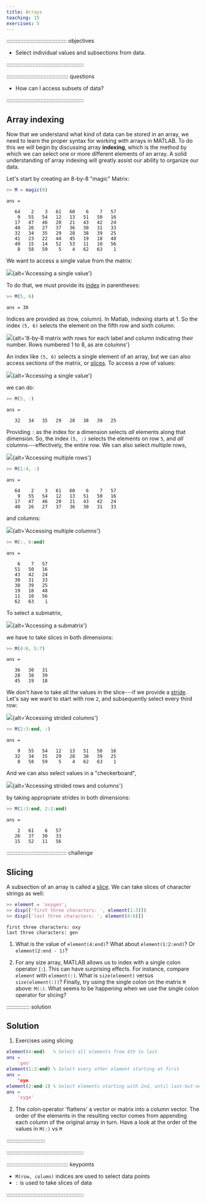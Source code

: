 ```yaml
---
title: Arrays
teaching: 15
exercises: 5
---
```


::::::::::::::::::::::::::::::::::::::: objectives

- Select individual values and subsections from data.

::::::::::::::::::::::::::::::::::::::::::::::::::

:::::::::::::::::::::::::::::::::::::::: questions

- How can I access subsets of data?

::::::::::::::::::::::::::::::::::::::::::::::::::

## Array indexing

Now that we understand what kind of data can be stored in an array,
we need to learn the proper syntax for working with arrays in MATLAB.
To do this we will begin by discussing array **indexing**, which is the
method by which we can select one or more different elements of an
array. A solid understanding of array indexing will greatly assist
our ability to organize our data.

Let's start by creating an 8-by-8 "magic" Matrix:

```matlab
>> M = magic(8)
```

```output
ans =

   64    2    3   61   60    6    7   57
    9   55   54   12   13   51   50   16
   17   47   46   20   21   43   42   24
   40   26   27   37   36   30   31   33
   32   34   35   29   28   38   39   25
   41   23   22   44   45   19   18   48
   49   15   14   52   53   11   10   56
    8   58   59    5    4   62   63    1
```

We want to access a single value from the matrix:

![](fig/matrix-single-element.svg){alt='Accessing a single value'}

To do that, we must provide
its [index](../learners/reference.md#index) in parentheses:

```matlab
>> M(5, 6)
```

```output
ans = 38
```

Indices are provided as (row, column). In Matlab, indexing starts at 1. 
So the index `(5, 6)` selects the element on the fifth row and sixth column.

![](fig/Matlab_Array_Indexes.svg){alt='8-by-8 matrix with rows for each label and column indicating their number. Rows numbered 1 to 8, as are columns'}

An index like `(5, 6)` selects a single element of
an array, but we can also access sections of the matrix, or [slices](../learners/reference.md#slice).
To access a row of values:

![](fig/matrix-row.svg){alt='Accessing a single value'}

we can do:

```matlab
>> M(5, :)
```

```output
ans =

   32   34   35   29   28   38   39   25

```

Providing `:` as the index for a dimension selects *all* elements
along that dimension.
So, the index `(5, :)` selects
the elements on row `5`, and *all* columns---effectively, the entire row.
We can also
select multiple rows,

![](fig/matrix-multi-rows.svg){alt='Accessing multiple rows'}

```matlab
>> M(1:4, :)
```

```output
ans =

   64    2    3   61   60    6    7   57
    9   55   54   12   13   51   50   16
   17   47   46   20   21   43   42   24
   40   26   27   37   36   30   31   33
```

and columns:

![](fig/matrix-multi-cols.svg){alt='Accessing multiple columns'}

```matlab
>> M(:, 6:end)
```

```output
ans =

    6    7   57
   51   50   16
   43   42   24
   30   31   33
   38   39   25
   19   18   48
   11   10   56
   62   63    1
```

To select a submatrix,

![](fig/matrix-submatrix.svg){alt='Accessing a submatrix'}

we have to take slices in both dimensions:

```matlab
>> M(4:6, 5:7)
```

```output
ans =

   36   30   31
   28   38   39
   45   19   18

```

We don't have to take all the values in the slice---if we provide
a [stride](../learners/reference.md#stride). Let's say we want to start with row `2`,
and subsequently select every third row:

![](fig/matrix-strided-rows.svg){alt='Accessing strided columns'}

```matlab
>> M(2:3:end, :)
```

```output
ans =

    9   55   54   12   13   51   50   16
   32   34   35   29   28   38   39   25
    8   58   59    5    4   62   63    1
```

And we can also select values in a "checkerboard",

![](fig/matrix-strided-rowncols.svg){alt='Accessing strided rows and columns'}

by taking appropriate strides in both dimensions:

```matlab
>> M(1:3:end, 2:2:end)
```

```output
ans =

    2   61    6   57
   26   37   30   33
   15   52   11   56
```

:::::::::::::::::::::::::::::::::::::::  challenge

## Slicing

A subsection of an array is called a [slice](../learners/reference.md#slice). We can take slices of character strings as well:

```matlab
>> element = 'oxygen';
>> disp(['first three characters: ', element(1:3)])
>> disp(['last three characters: ', element(4:6)])
```

```output
first three characters: oxy
last three characters: gen
```

1. What is the value of `element(4:end)`? What about `element(1:2:end)`? Or `element(2:end - 1)`?

2. For any size array, MATLAB allows us to index with a single colon operator (`:`).
  This can have surprising effects.
  For instance, compare `element` with `element(:)`. What is `size(element)` versus `size(element(:))`?
  Finally,
  try using the single colon on the matrix `M` above: `M(:)`.
  What seems to be happening when we use the single colon operator for slicing?

:::::::::::::::  solution

## Solution

1. Exercises using slicing
  
  ```matlab
  element(4:end)   % Select all elements from 4th to last
  ans =
      'gen'
  element(1:2:end) % Select every other element starting at first
  ans =
      'oye
  element(2:end-1) % Select elements starting with 2nd, until last-but-one
  ans =
      'xyge'
  ```

2. The colon operator 'flattens' a vector or matrix into a column vector.
  The order of the elements in the resulting vector comes from appending
  each column of the original array in turn.
  Have a look at the order of the values in `M(:)` vs `M`
  
  

:::::::::::::::::::::::::

::::::::::::::::::::::::::::::::::::::::::::::::::

:::::::::::::::::::::::::::::::::::::::: keypoints

- `M(row, column)` indices are used to select data points
- `:` is used to take slices of data

::::::::::::::::::::::::::::::::::::::::::::::::::


